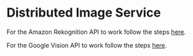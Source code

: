 # Distributed Image Service

For the Amazon Rekognition API to work follow the steps [here](https://docs.aws.amazon.com/rekognition/latest/dg/setup-awscli-sdk.html).

For the Google Vision API to work follow the steps [here](https://cloud.google.com/vision/docs/libraries).
